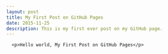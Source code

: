 ```yaml
---
layout: post
title: My First Post on GitHub Pages
date: 2015-11-25
description: This is my first ever post on my GitHub page.
---
```

      <p>Hello world, My First Post on GitHub Pages</p>
